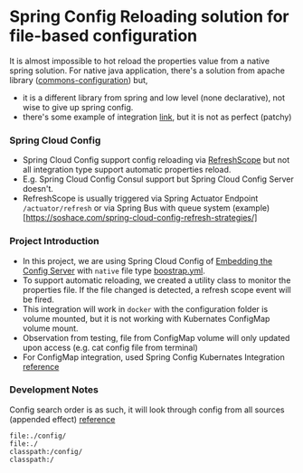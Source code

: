 # Spring Config Reloading solution for file-based configuration

It is almost impossible to hot reload the properties value from a native spring solution.
For native java application, there's a solution from apache library ([commons-configuration](https://commons.apache.org/proper/commons-configuration/#:~:text=The%20Commons%20Configuration%20software%20library,from%20a%20variety%20of%20sources))
but,
- it is a different library from spring and low level (none declarative), not wise to give up spring config.
- there's some example of integration [link](https://www.baeldung.com/spring-reloading-properties), but it is not as perfect (patchy)

### Spring Cloud Config
- Spring Cloud Config support config reloading via [RefreshScope](https://www.javadoc.io/doc/org.springframework.cloud/spring-cloud-commons-parent/1.1.4.RELEASE/org/springframework/cloud/context/scope/refresh/RefreshScope.html) but not all integration type support automatic properties reload.
- E.g. Spring Cloud Config Consul support but Spring Cloud Config Server doesn't.
- RefreshScope is usually triggered via Spring Actuator Endpoint `/actuator/refresh` or via Spring Bus with queue system (example)[https://soshace.com/spring-cloud-config-refresh-strategies/]

### Project Introduction
- In this project, we are using Spring Cloud Config of [Embedding the Config Server](https://cloud.spring.io/spring-cloud-config/reference/html/#_embedding_the_config_server) with `native` file type [boostrap.yml](src\main\resources\boostrap.yml).
- To support automatic reloading, we created a utility class to monitor the properties file. If the file changed is detected, a refresh scope event will be fired.
- This integration will work in `docker` with the configuration folder is volume mounted, but it is not working with Kubernates ConfigMap volume mount.
- Observation from testing, file from ConfigMap volume will only updated upon access (e.g. cat config file from terminal)
- For ConfigMap integration, used Spring Config Kubernates Integration [reference](https://medium.com/swlh/kubernetes-configmap-confuguration-and-reload-strategy-9f8a286f3a44)

### Development Notes
Config search order is as such, it will look through config from all sources (appended effect) [reference](https://docs.spring.io/spring-boot/docs/2.1.9.RELEASE/reference/html/boot-features-external-config.html)
```
file:./config/
file:./
classpath:/config/
classpath:/
```